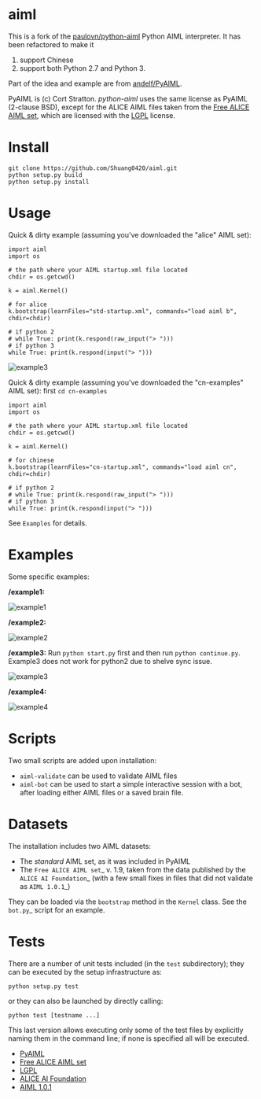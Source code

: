 # aiml
This is a fork of the [paulovn/python-aiml](https://github.com/paulovn/python-aiml) Python AIML interpreter. It has been
refactored to make it 

1. support Chinese
2. support both Python 2.7 and Python 3.

Part of the idea and example are from [andelf/PyAIML](https://github.com/andelf/PyAIML/tree/9b46392935d223358f922c365a9ecb7ecbadc7ea). 

PyAIML is (c) Cort Stratton. *python-aiml* uses the same license as PyAIML 
(2-clause BSD), except for the ALICE AIML files taken from the [Free ALICE AIML set](https://code.google.com/archive/p/aiml-en-us-foundation-alice/), which are licensed with the [LGPL](http://www.gnu.org/licenses/lgpl.html) license.


Install
=======
```
git clone https://github.com/Shuang0420/aiml.git
python setup.py build
python setup.py install
```

Usage
=======
Quick & dirty example (assuming you've downloaded the "alice" AIML set):
```
import aiml
import os

# the path where your AIML startup.xml file located
chdir = os.getcwd()

k = aiml.Kernel()

# for alice
k.bootstrap(learnFiles="std-startup.xml", commands="load aiml b", chdir=chdir)

# if python 2
# while True: print(k.respond(raw_input("> ")))
# if python 3
while True: print(k.respond(input("> ")))
```

![example3](pictures/alice.png)


Quick & dirty example (assuming you've downloaded the "cn-examples" AIML set):
first ``cd cn-examples``
```
import aiml
import os

# the path where your AIML startup.xml file located
chdir = os.getcwd()

k = aiml.Kernel()

# for chinese
k.bootstrap(learnFiles="cn-startup.xml", commands="load aiml cn", chdir=chdir)

# if python 2
# while True: print(k.respond(raw_input("> ")))
# if python 3
while True: print(k.respond(input("> ")))

```

See ``Examples`` for details.

# Examples
Some specific examples:

**/example1:** 

![example1](pictures/example1.png)

**/example2:** 

![example2](pictures/example2.png)

**/example3:** 
Run ``python start.py`` first and then run ``python continue.py``. 
Example3 does not work for python2 due to shelve sync issue.

![example3](pictures/example3.png)

**/example4:** 

![example4](pictures/example4.png)


Scripts
=======

Two small scripts are added upon installation:

* ``aiml-validate`` can be used to validate AIML files
* ``aiml-bot`` can be used to start a simple interactive session with a bot,
  after loading either AIML files or a saved brain file.


Datasets
========

The installation includes two AIML datasets:

* The *standard* AIML set, as it was included in PyAIML
* The `Free ALICE AIML set`_ v. 1.9, taken from the data published by the
  `ALICE AI Foundation`_ (with a few small fixes in files that did not 
  validate as `AIML 1.0.1`_)

They can be loaded via the ``bootstrap`` method in the ``Kernel`` class. See 
the `bot.py`_ script for an example.

Tests
=====

There are a number of unit tests included (in the ``test`` subdirectory); they 
can be executed by the setup infrastructure as:

```
python setup.py test
```

or they can also be launched by directly calling:

```
python test [testname ...]
```

This last version allows executing only some of the test files by explicitly naming them in the command line; if none is specified all will be executed.

- [PyAIML](https://github.com/cdwfs/pyaiml)
- [Free ALICE AIML set](https://code.google.com/archive/p/aiml-en-us-foundation-alice/)
- [LGPL](http://www.gnu.org/licenses/lgpl.html)
- [ALICE AI Foundation](http://alice.pandorabots.com/)
- [AIML 1.0.1](http://www.alicebot.org/TR/2011/)








